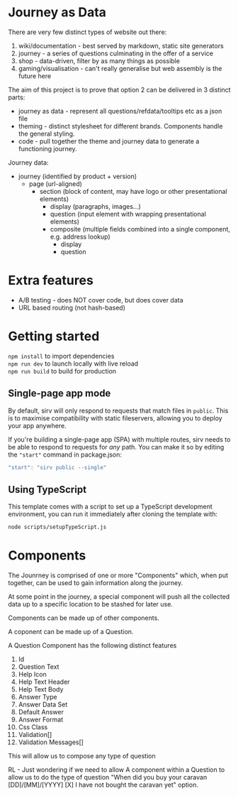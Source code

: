 # Journey as Data

There are very few distinct types of website out there:
1. wiki/documentation - best served by markdown, static site generators
1. journey - a series of questions culminating in the offer of a service
1. shop - data-driven, filter by as many things as possible
1. gaming/visualisation - can't really generalise but web assembly is the future here

The aim of this project is to prove that option 2 can be delivered in 3 distinct parts:
- journey as data - represent all questions/refdata/tooltips etc as a json file
- theming - distinct stylesheet for different brands.  Components handle the general styling.
- code - pull together the theme and journey data to generate a functioning journey.

Journey data:
- journey (identified by product + version)
  - page (url-aligned)
    - section (block of content, may have logo or other presentational elements)
      - display (paragraphs, images...)
      - question (input element with wrapping presentational elements)
      - composite (multiple fields combined into a single component, e.g. address lookup)
        - display
        - question 

# Extra features

- A/B testing - does NOT cover code, but does cover data
- URL based routing (not hash-based)


# Getting started

`npm install` to import dependencies  
`npm run dev` to launch locally with live reload  
`npm run build` to build for production  



## Single-page app mode

By default, sirv will only respond to requests that match files in `public`. This is to maximise compatibility with static fileservers, allowing you to deploy your app anywhere.

If you're building a single-page app (SPA) with multiple routes, sirv needs to be able to respond to requests for *any* path. You can make it so by editing the `"start"` command in package.json:

```js
"start": "sirv public --single"
```

## Using TypeScript

This template comes with a script to set up a TypeScript development environment, you can run it immediately after cloning the template with:

```bash
node scripts/setupTypeScript.js
```
# Components
The Jounrney is comprised of one or more "Components" which, when put together, can be used to gain information along the journey.

At some point in the journey, a special component will push all the collected data up to a specific location to be stashed for later use.

Components can be made up of other components.

A coponent can be made up of a Question.

A Question Component has the following distinct features

1. Id
1. Question Text
1. Help Icon
1. Help Text Header
1. Help Text Body
1. Answer Type
1. Answer Data Set
1. Default Answer
1. Answer Format
1. Css Class
1. Validation[]
1. Validation Messages[]

This will allow us to compose any type of question

RL - Just wondering if we need to allow A component within a Question to allow us to do the type of question  "When did you buy your caravan [DD]/[MM]/[YYYY]  [X] I have not bought the caravan yet" option.

